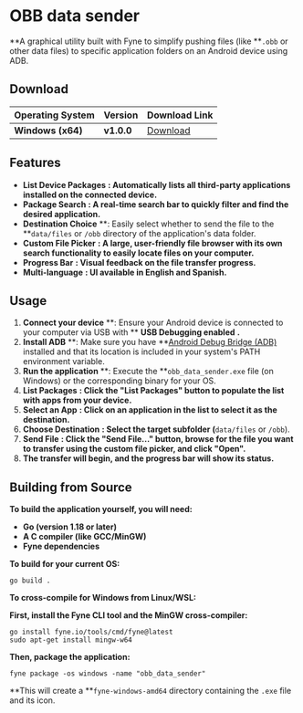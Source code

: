 
# OBB data sender

**A graphical utility built with Fyne to simplify pushing files (like **`.obb` or other data files) to specific application folders on an Android device using ADB.

## Download

| **Operating System** | **Version** | **Download Link**                                                                                |
| -------------------------- | ----------------- | ------------------------------------------------------------------------------------------------------ |
| **Windows (x64)**    | **v1.0.0**  | [Download](https://github.com/Blackmanx/obb_data_sender/releases/download/v1.0.0/obb_data_sender.exe "null") |

## Features

* **List Device Packages** **: Automatically lists all third-party applications installed on the connected device.**
* **Package Search** **: A real-time search bar to quickly filter and find the desired application.**
* **Destination Choice** **: Easily select whether to send the file to the **`data/files` or `/obb` directory of the application's data folder.
* **Custom File Picker** **: A large, user-friendly file browser with its own search functionality to easily locate files on your computer.**
* **Progress Bar** **: Visual feedback on the file transfer progress.**
* **Multi-language** **: UI available in English and Spanish.**

## Usage

1. **Connect your device** **: Ensure your Android device is connected to your computer via USB with ** **USB Debugging enabled** **.**
2. **Install ADB** **: Make sure you have **[Android Debug Bridge (ADB)](https://www.google.com/search?q=https://developer.android.com/studio/command-line/adb "null") installed and that its location is included in your system's PATH environment variable.
3. **Run the application** **: Execute the **`obb_data_sender.exe` file (on Windows) or the corresponding binary for your OS.
4. **List Packages** **: Click the "List Packages" button to populate the list with apps from your device.**
5. **Select an App** **: Click on an application in the list to select it as the destination.**
6. **Choose Destination** **: Select the target subfolder (**`data/files` or `/obb`).
7. **Send File** **: Click the "Send File..." button, browse for the file you want to transfer using the custom file picker, and click "Open".**
8. **The transfer will begin, and the progress bar will show its status.**

## Building from Source

**To build the application yourself, you will need:**

* **Go (version 1.18 or later)**
* **A C compiler (like GCC/MinGW)**
* **Fyne dependencies**

**To build for your current OS:**

```
go build .

```

**To cross-compile for Windows from Linux/WSL:**

**First, install the Fyne CLI tool and the MinGW cross-compiler:**

```
go install fyne.io/tools/cmd/fyne@latest
sudo apt-get install mingw-w64

```

**Then, package the application:**

```
fyne package -os windows -name "obb_data_sender"

```

**This will create a **`fyne-windows-amd64` directory containing the `.exe` file and its icon.
